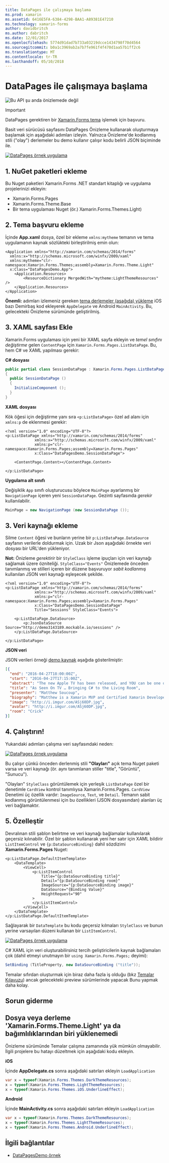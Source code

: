 ```yaml
---
title: DataPages ile çalışmaya başlama
ms.prod: xamarin
ms.assetid: 6416E5FA-6384-4298-BAA1-A89381E47210
ms.technology: xamarin-forms
author: davidbritch
ms.author: dabritch
ms.date: 12/01/2017
ms.openlocfilehash: 5774d91dad7b733a03219dcce1434798f70d4564
ms.sourcegitcommit: b0a1c3969ab2a7b7fe961f4f470d1aa57b1ff2c6
ms.translationtype: MT
ms.contentlocale: tr-TR
ms.lasthandoff: 05/10/2018
---
```

# <a name="getting-started-with-datapages"></a>DataPages ile çalışmaya başlama

![](~/media/shared/preview.png "Bu API şu anda önizlemede değil")

> [!IMPORTANT]
> DataPages gerektiren bir [Xamarin.Forms tema](~/xamarin-forms/user-interface/themes/index.md) işlemek için başvuru.


Basit veri sürücüsü sayfasını DataPages Önizleme kullanarak oluşturmaya başlamak için aşağıdaki adımları izleyin. Yalnızca Önizleme'de kodlanmış stili ("olay") derlemeler bu demo kullanır çalışır kodu belirli JSON biçiminde ile.

[![](get-started-images/demo-sml.png "DataPages örnek uygulama")](get-started-images/demo.png#lightbox "DataPages örnek uygulama")

## <a name="1-add-nuget-packages"></a>1. NuGet paketleri ekleme

Bu Nuget paketleri Xamarin.Forms .NET standart kitaplığı ve uygulama projelerinizi ekleyin:

* Xamarin.Forms.Pages
* Xamarin.Forms.Theme.Base
* Bir tema uygulaması Nuget (ör.) Xamarin.Forms.Themes.Light)

## <a name="2-add-theme-reference"></a>2. Tema başvuru ekleme

İçinde **App.xaml** dosya, özel bir ekleme `xmlns:mytheme` temanın ve tema uygulamanın kaynak sözlükteki birleştirilmiş emin olun:

```xaml
<Application xmlns="http://xamarin.com/schemas/2014/forms"
  xmlns:x="http://schemas.microsoft.com/winfx/2009/xaml"
  xmlns:mytheme="clr-namespace:Xamarin.Forms.Themes;assembly=Xamarin.Forms.Theme.Light"
  x:Class="DataPagesDemo.App">
    <Application.Resources>
        <ResourceDictionary MergedWith="mytheme:LightThemeResources" />
    </Application.Resources>
</Application>
```

**Önemli:** adımları izlemeniz gereken [tema derlemeler (aşağıda) yükleme](#loadtheme) iOS bazı Demirbaş kod ekleyerek `AppDelegate` ve Android `MainActivity`. Bu, gelecekteki Önizleme sürümünde geliştirilmiş.


## <a name="3-add-a-xaml-page"></a>3. XAML sayfası Ekle

Xamarin.Forms uygulaması için yeni bir XAML sayfa ekleyin ve *temel sınıfını değiştirme* gelen `ContentPage` için `Xamarin.Forms.Pages.ListDataPage`. Bu, hem C# ve XAML yapılması gerekir:

**C# dosyası**

```csharp
public partial class SessionDataPage : Xamarin.Forms.Pages.ListDataPage // was ContentPage
{
  public SessionDataPage ()
  {
    InitializeComponent ();
  }
}
```

**XAML dosyası**

Kök öğesi için değiştirme yanı sıra `<p:ListDataPage>` özel ad alanı için `xmlns:p` de eklenmesi gerekir:

```xaml
<?xml version="1.0" encoding="UTF-8"?>
<p:ListDataPage xmlns="http://xamarin.com/schemas/2014/forms"
             xmlns:x="http://schemas.microsoft.com/winfx/2009/xaml"
             xmlns:p="clr-namespace:Xamarin.Forms.Pages;assembly=Xamarin.Forms.Pages"
             x:Class="DataPagesDemo.SessionDataPage">

    <ContentPage.Content></ContentPage.Content>

</p:ListDataPage>
```

**Uygulama alt sınıfı**

Değişiklik `App` sınıfı oluşturucusu böylece `MainPage` ayarlanmış bir `NavigationPage` içeren yeni `SessionDataPage`. Gezinti sayfasında *gerekir* kullanılabilir.

```csharp
MainPage = new NavigationPage (new SessionDataPage ());
```

## <a name="3-add-the-datasource"></a>3. Veri kaynağı ekleme

Silme `Content` öğesi ve bunların yerine bir `p:ListDataPage.DataSource` sayfanın verilerle doldurmak için. Uzak bir Json aşağıdaki örnekte veri dosyası bir URL'den yükleniyor.

**Not:** Önizleme *gerektirir* bir `StyleClass` işleme ipuçları için veri kaynağı sağlamak üzere özniteliği. `StyleClass="Events"` Önizlemede önceden tanımlanmış ve stilleri içeren bir düzene başvuruyor *sabit kodlanmış* kullanılan JSON veri kaynağı eşleşecek şekilde.

```xaml
<?xml version="1.0" encoding="UTF-8"?>
<p:ListDataPage xmlns="http://xamarin.com/schemas/2014/forms"
             xmlns:x="http://schemas.microsoft.com/winfx/2009/xaml"
             xmlns:p="clr-namespace:Xamarin.Forms.Pages;assembly=Xamarin.Forms.Pages"
             x:Class="DataPagesDemo.SessionDataPage"
             Title="Sessions" StyleClass="Events">

    <p:ListDataPage.DataSource>
        <p:JsonDataSource Source="http://demo3143189.mockable.io/sessions" />
    </p:ListDataPage.DataSource>

</p:ListDataPage>
```

**JSON veri**

JSON verileri örneği [demo kaynak](http://demo3143189.mockable.io/sessions) aşağıda gösterilmiştir:

```json
[{
  "end": "2016-04-27T18:00:00Z",
  "start": "2016-04-27T17:15:00Z",
  "abstract": "The new Apple TV has been released, and YOU can be one of the first developers to write apps for it. To make things even better, you can build these apps in C#! This session will introduce the basics of how to create a tvOS app with Xamarin, including: differences between tvOS and iOS APIs, TV user interface best practices, responding to user input, as well as the capabilities and limitations of building apps for a television. Grab some popcorn—this is going to be good!",
  "title": "As Seen On TV … Bringing C# to the Living Room",
  "presenter": "Matthew Soucoup",
  "biography": "Matthew is a Xamarin MVP and Certified Xamarin Developer from Madison, WI. He founded his company Code Mill Technologies and started the Madison Mobile .Net Developers Group.  Matt regularly speaks on .Net and Xamarin development at user groups, code camps and conferences throughout the Midwest. Matt gardens hot peppers, rides bikes, and loves Wisconsin micro-brews and cheese.",
  "image": "http://i.imgur.com/ASj60DP.jpg",
  "avatar": "http://i.imgur.com/ASj60DP.jpg",
  "room": "Crick"
}]
```

## <a name="4-run"></a>4. Çalıştırın!

Yukarıdaki adımları çalışma veri sayfasındaki neden:

[![](get-started-images/demo-sml.png "DataPages örnek uygulama")](get-started-images/demo.png#lightbox "DataPages örnek uygulama")

Bu çalışır çünkü önceden derlenmiş stili **"Olayları"** açık tema Nuget paketi varsa ve veri kaynağı (ör. aynı tanımlanan stiller "title", "Görüntü", "Sunucu").

"Olayları" `StyleClass` görüntülemek için yerleşik `ListDataPage` özel bir denetimle `CardView` kontrol tanımlıysa Xamarin.Forms.Pages. `CardView` Denetimi üç özellik vardır: `ImageSource`, `Text`, ve `Detail`. Temanın sabit kodlanmış görüntülenmesi için bu özellikleri (JSON dosyasından) alanları üç veri bağlamaktır.

## <a name="5-customize"></a>5. Özelleştir

Devralınan stili şablon belirtme ve veri kaynağı bağlamalar kullanılarak geçersiz kılınabilir. Özel bir şablon kullanarak yeni her satır için XAML bildirir `ListItemControl` ve `{p:DataSourceBinding}` dahil sözdizimi **Xamarin.Forms.Pages** Nuget:

```xaml
<p:ListDataPage.DefaultItemTemplate>
    <DataTemplate>
        <ViewCell>
            <p:ListItemControl
                Title="{p:DataSourceBinding title}"
                Detail="{p:DataSourceBinding room}"
                ImageSource="{p:DataSourceBinding image}"
                DataSource="{Binding Value}"
                HeightRequest="90"
            >
            </p:ListItemControl>
        </ViewCell>
    </DataTemplate>
</p:ListDataPage.DefaultItemTemplate>
```

Sağlayarak bir `DataTemplate` bu kodu geçersiz kılmaları `StyleClass` ve bunun yerine varsayılan düzeni kullanan bir `ListItemControl`.

[![](get-started-images/custom-sml.png "DataPages örnek uygulama")](get-started-images/custom.png#lightbox "DataPages örnek uygulama")

C# XAML için veri oluşturabilirsiniz tercih geliştiricilerin kaynak bağlamaları çok (dahil etmeyi unutmayın bir `using Xamarin.Forms.Pages;` deyimi):

```csharp
SetBinding (TitleProperty, new DataSourceBinding ("title"));
```


Temalar sıfırdan oluşturmak için biraz daha fazla iş olduğu (bkz [Temalar Kılavuzu](~/xamarin-forms/user-interface/themes/index.md)) ancak gelecekteki preview sürümlerinde yapacak Bunu yapmak daha kolay.


## <a name="troubleshooting"></a>Sorun giderme

<a name="loadtheme" />

## <a name="could-not-load-file-or-assembly-xamarinformsthemelight-or-one-of-its-dependencies"></a>Dosya veya derleme 'Xamarin.Forms.Theme.Light' ya da bağımlılıklarından biri yüklenemedi

Önizleme sürümünde Temalar çalışma zamanında yük mümkün olmayabilir. İlgili projelere bu hatayı düzeltmek için aşağıdaki kodu ekleyin.

**iOS**

İçinde **AppDelegate.cs** sonra aşağıdaki satırları ekleyin `LoadApplication`

```csharp
var x = typeof(Xamarin.Forms.Themes.DarkThemeResources);
x = typeof(Xamarin.Forms.Themes.LightThemeResources);
x = typeof(Xamarin.Forms.Themes.iOS.UnderlineEffect);
```

**Android**

İçinde **MainActivity.cs** sonra aşağıdaki satırları ekleyin `LoadApplication`

```csharp
var x = typeof(Xamarin.Forms.Themes.DarkThemeResources);
x = typeof(Xamarin.Forms.Themes.LightThemeResources);
x = typeof(Xamarin.Forms.Themes.Android.UnderlineEffect);
```



## <a name="related-links"></a>İlgili bağlantılar

- [DataPagesDemo örnek](https://github.com/xamarin/xamarin-forms-samples/tree/master/Pages/DataPagesDemo)
